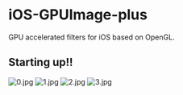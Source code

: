 # iOS-GPUImage-plus
GPU accelerated filters for iOS based on OpenGL. 

## Starting up!! ##


![0.jpg](https://bitbucket.org/repo/n55nK8/images/1774191801-0.jpg)
![1.jpg](https://bitbucket.org/repo/n55nK8/images/434085492-1.jpg)
![2.jpg](https://bitbucket.org/repo/n55nK8/images/1604606939-2.jpg)
![3.jpg](https://bitbucket.org/repo/n55nK8/images/464663577-3.jpg)